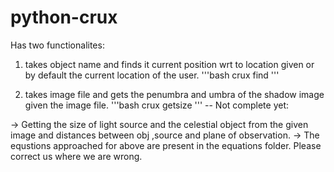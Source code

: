 # python-crux

Has two functionalites:

1) takes object name and finds it current position wrt to location given or by default the current location of the user.
'''bash
crux find <objectname>
'''

2) takes image file and gets the penumbra and umbra of the shadow image given the image file.
'''bash
crux getsize <imagefilePath>
'''
-- Not complete yet:

-> Getting the size of light source and the celestial object from the given image and distances between obj ,source and plane of observation.
-> The equstions approached for above are present in  the equations folder. Please correct us where we are wrong.


